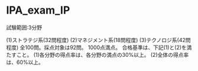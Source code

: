 # IPA_exam_IP

試験範囲:3分野

(1)ストラテジ系(32問程度)
(2)マネジメント系(18問程度)
(3)テクノロジ系(42問程度)
全100問。採点対象は92問。
1000点満点。
合格基準は、下記(1)と(2)を満たすこと。
(1)各分野の得点率は、各分野の満点の30%以上。
(2)全体の得点率は、60%以上。
